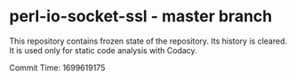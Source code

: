 # perl-io-socket-ssl - master branch

This repository contains frozen state of the repository.
Its history is cleared. It is used only for static code
analysis with Codacy.

Commit Time: 1699619175